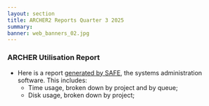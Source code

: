 ```yaml
---
layout: section
title: ARCHER2 Reports Quarter 3 2025
summary: 
banner: web_banners_02.jpg
---
```


### ARCHER Utilisation Report


* Here is a report [generated by SAFE](Q3_2025_safe.pdf), the systems administration
software.  This includes:
    * Time usage, broken down by project and by queue;
    * Disk usage, broken down by project;


<!--

### ARCHER SP Service


* [SP Service Report: Q2 2025](SP_Report_2Q25.pdf)


### ARCHER CSE Service

* [CSE Performance Report: Q2 2025](CSE_Report_2Q25.pdf)


-->
